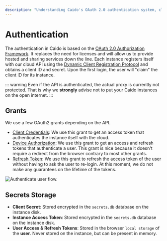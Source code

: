 ```yaml
---
description: "Understanding Caido's OAuth 2.0 authentication system, client registration, grants, and secure token storage mechanisms."
---
```


# Authentication

The authentication in Caido is based on the <a href="https://www.rfc-editor.org/rfc/rfc6749" target="_blank">OAuth 2.0 Authorization Framework</a>. It replaces the need for licenses and will allow us to provide hosted and sharing services down the line.
Each instance registers itself with our cloud API using the <a href="https://www.rfc-editor.org/rfc/rfc7591.html" target="_blank">Dynamic Client Registration Protocol</a> and obtains a client ID and secret. Upon the first login, the user will "claim" the client ID for its instance.

::: warning
Even if the API is authenticated, the actual proxy is currently not protected. That is why we **strongly** advise not to put your Caido instances on the open internet.
:::

## Grants

We use a few OAuth2 grants depending on the API.

- <a href="https://www.rfc-editor.org/rfc/rfc6749#section-1.3.4" target="_blank">Client Credentials</a>: We use this grant to get an access token that authenticates the instance itself with the cloud.
- <a href="https://www.rfc-editor.org/rfc/rfc8628.html" target="_blank">Device Authorization</a>: We use this grant to get an access and refresh tokens that authenticate a user. This grant is nice because it doesn't require a redirect from the browser contrary to most other grants.
- <a href="https://www.rfc-editor.org/rfc/rfc6749#section-1.5" target="_blank">Refresh Token</a>: We use this grant to refresh the access token of the user without having to ask the user to re-login. At this moment, we do not make any guarantees on the lifetime of the tokens.

<img alt="Authenticate user flow." src="/_images/authentication_user.png" no-shadow/>

## Secrets Storage

- **Client Secret**: Stored encrypted in the `secrets.db` database on the instance disk.
- **Instance Access Token**: Stored encrypted in the `secrets.db` database on the instance disk.
- **User Access & Refresh Tokens**: Stored in the browser `local storage` of the **user**. Never stored on the instance, but can be present in memory.
